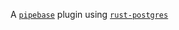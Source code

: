A [`pipebase`] plugin using [`rust-postgres`]

[`pipebase`]: https://github.com/pipebase/pipebase
[`rust-postgres`]: https://github.com/sfackler/rust-postgres
